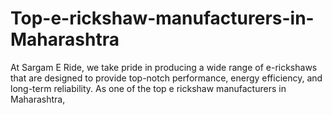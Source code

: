 # Top-e-rickshaw-manufacturers-in-Maharashtra
At Sargam E Ride, we take pride in producing a wide range of e-rickshaws that are designed to provide top-notch performance, energy efficiency, and long-term reliability. As one of the top e rickshaw manufacturers in Maharashtra,
